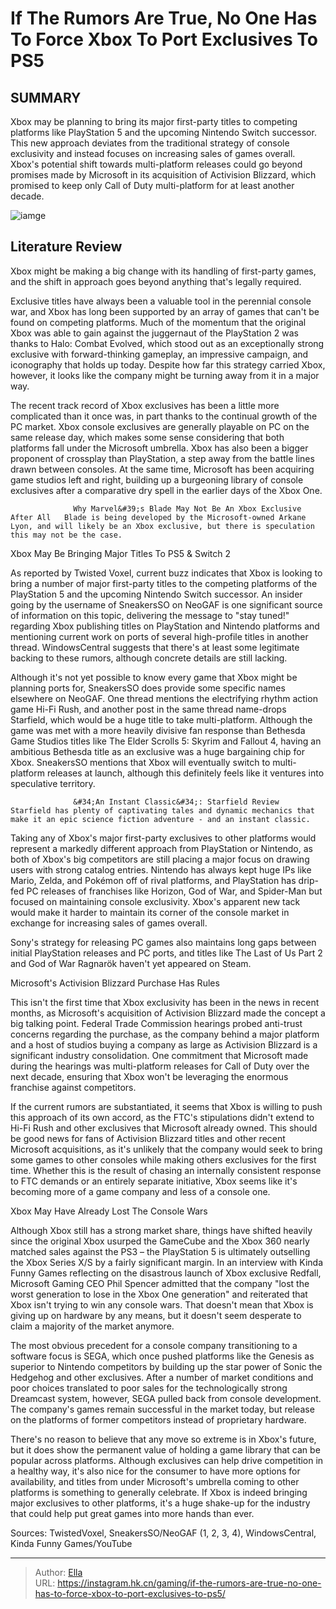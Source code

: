 # If The Rumors Are True, No One Has To Force Xbox To Port Exclusives To PS5


## SUMMARY 



  Xbox may be planning to bring its major first-party titles to competing platforms like PlayStation 5 and the upcoming Nintendo Switch successor.   This new approach deviates from the traditional strategy of console exclusivity and instead focuses on increasing sales of games overall.   Xbox&#39;s potential shift towards multi-platform releases could go beyond promises made by Microsoft in its acquisition of Activision Blizzard, which promised to keep only Call of Duty multi-platform for at least another decade.  

![iamge](https://static1.srcdn.com/wordpress/wp-content/uploads/2024/01/chai-from-hi-fi-rush-and-barrett-from-starfield-with-xbox-and-playstation-logos.jpg)

## Literature Review

Xbox might be making a big change with its handling of first-party games, and the shift in approach goes beyond anything that&#39;s legally required.




Exclusive titles have always been a valuable tool in the perennial console war, and Xbox has long been supported by an array of games that can&#39;t be found on competing platforms. Much of the momentum that the original Xbox was able to gain against the juggernaut of the PlayStation 2 was thanks to Halo: Combat Evolved, which stood out as an exceptionally strong exclusive with forward-thinking gameplay, an impressive campaign, and iconography that holds up today. Despite how far this strategy carried Xbox, however, it looks like the company might be turning away from it in a major way.




The recent track record of Xbox exclusives has been a little more complicated than it once was, in part thanks to the continual growth of the PC market. Xbox console exclusives are generally playable on PC on the same release day, which makes some sense considering that both platforms fall under the Microsoft umbrella. Xbox has also been a bigger proponent of crossplay than PlayStation, a step away from the battle lines drawn between consoles. At the same time, Microsoft has been acquiring game studios left and right, building up a burgeoning library of console exclusives after a comparative dry spell in the earlier days of the Xbox One.

                  Why Marvel&#39;s Blade May Not Be An Xbox Exclusive After All   Blade is being developed by the Microsoft-owned Arkane Lyon, and will likely be an Xbox exclusive, but there is speculation this may not be the case.   


 Xbox May Be Bringing Major Titles To PS5 &amp; Switch 2 
         




As reported by Twisted Voxel, current buzz indicates that Xbox is looking to bring a number of major first-party titles to the competing platforms of the PlayStation 5 and the upcoming Nintendo Switch successor. An insider going by the username of SneakersSO on NeoGAF is one significant source of information on this topic, delivering the message to &#34;stay tuned!&#34; regarding Xbox publishing titles on PlayStation and Nintendo platforms and mentioning current work on ports of several high-profile titles in another thread. WindowsCentral suggests that there&#39;s at least some legitimate backing to these rumors, although concrete details are still lacking.

Although it&#39;s not yet possible to know every game that Xbox might be planning ports for, SneakersSO does provide some specific names elsewhere on NeoGAF. One thread mentions the electrifying rhythm action game Hi-Fi Rush, and another post in the same thread name-drops Starfield, which would be a huge title to take multi-platform. Although the game was met with a more heavily divisive fan response than Bethesda Game Studios titles like The Elder Scrolls 5: Skyrim and Fallout 4, having an ambitious Bethesda title as an exclusive was a huge bargaining chip for Xbox. SneakersSO mentions that Xbox will eventually switch to multi-platform releases at launch, although this definitely feels like it ventures into speculative territory.




                  &#34;An Instant Classic&#34;: Starfield Review   Starfield has plenty of captivating tales and dynamic mechanics that make it an epic science fiction adventure - and an instant classic.   

Taking any of Xbox&#39;s major first-party exclusives to other platforms would represent a markedly different approach from PlayStation or Nintendo, as both of Xbox&#39;s big competitors are still placing a major focus on drawing users with strong catalog entries. Nintendo has always kept huge IPs like Mario, Zelda, and Pokémon off of rival platforms, and PlayStation has drip-fed PC releases of franchises like Horizon, God of War, and Spider-Man but focused on maintaining console exclusivity. Xbox&#39;s apparent new tack would make it harder to maintain its corner of the console market in exchange for increasing sales of games overall.



Sony&#39;s strategy for releasing PC games also maintains long gaps between initial PlayStation releases and PC ports, and titles like The Last of Us Part 2 and God of War Ragnarök haven&#39;t yet appeared on Steam.









 Microsoft&#39;s Activision Blizzard Purchase Has Rules 
          

This isn&#39;t the first time that Xbox exclusivity has been in the news in recent months, as Microsoft&#39;s acquisition of Activision Blizzard made the concept a big talking point. Federal Trade Commission hearings probed anti-trust concerns regarding the purchase, as the company behind a major platform and a host of studios buying a company as large as Activision Blizzard is a significant industry consolidation. One commitment that Microsoft made during the hearings was multi-platform releases for Call of Duty over the next decade, ensuring that Xbox won&#39;t be leveraging the enormous franchise against competitors.

If the current rumors are substantiated, it seems that Xbox is willing to push this approach of its own accord, as the FTC&#39;s stipulations didn&#39;t extend to Hi-Fi Rush and other exclusives that Microsoft already owned. This should be good news for fans of Activision Blizzard titles and other recent Microsoft acquisitions, as it&#39;s unlikely that the company would seek to bring some games to other consoles while making others exclusives for the first time. Whether this is the result of chasing an internally consistent response to FTC demands or an entirely separate initiative, Xbox seems like it&#39;s becoming more of a game company and less of a console one.






 Xbox May Have Already Lost The Console Wars 
          

Although Xbox still has a strong market share, things have shifted heavily since the original Xbox usurped the GameCube and the Xbox 360 nearly matched sales against the PS3 – the PlayStation 5 is ultimately outselling the Xbox Series X/S by a fairly significant margin. In an interview with Kinda Funny Games reflecting on the disastrous launch of Xbox exclusive Redfall, Microsoft Gaming CEO Phil Spencer admitted that the company &#34;lost the worst generation to lose in the Xbox One generation&#34; and reiterated that Xbox isn&#39;t trying to win any console wars. That doesn&#39;t mean that Xbox is giving up on hardware by any means, but it doesn&#39;t seem desperate to claim a majority of the market anymore.


 




The most obvious precedent for a console company transitioning to a software focus is SEGA, which once pushed platforms like the Genesis as superior to Nintendo competitors by building up the star power of Sonic the Hedgehog and other exclusives. After a number of market conditions and poor choices translated to poor sales for the technologically strong Dreamcast system, however, SEGA pulled back from console development. The company&#39;s games remain successful in the market today, but release on the platforms of former competitors instead of proprietary hardware.

There&#39;s no reason to believe that any move so extreme is in Xbox&#39;s future, but it does show the permanent value of holding a game library that can be popular across platforms. Although exclusives can help drive competition in a healthy way, it&#39;s also nice for the consumer to have more options for availability, and titles from under Microsoft&#39;s umbrella coming to other platforms is something to generally celebrate. If Xbox is indeed bringing major exclusives to other platforms, it&#39;s a huge shake-up for the industry that could help put great games into more hands than ever.




Sources: TwistedVoxel, SneakersSO/NeoGAF (1, 2, 3, 4), WindowsCentral, Kinda Funny Games/YouTube



---

> Author: [Ella](https://instagram.hk.cn/)  
> URL: https://instagram.hk.cn/gaming/if-the-rumors-are-true-no-one-has-to-force-xbox-to-port-exclusives-to-ps5/  

